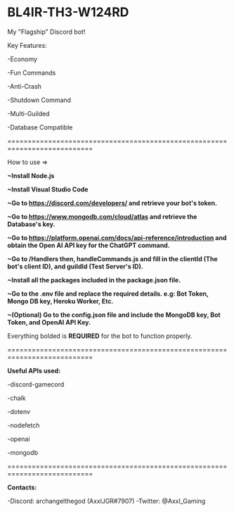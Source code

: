 # BL4IR-TH3-W124RD
My "Flagship" Discord bot!


Key Features:

-Economy

-Fun Commands

-Anti-Crash

-Shutdown Command

-Multi-Guilded

-Database Compatible

===========================================================================

How to use =>

**~Install Node.js**

**~Install Visual Studio Code**

**~Go to https://discord.com/developers/ and retrieve your bot's token.**

**~Go to https://www.mongodb.com/cloud/atlas and retrieve the Database's key.**

**~Go to https://platform.openai.com/docs/api-reference/introduction and obtain the Open AI API key for the ChatGPT command.**

**~Go to /Handlers then, handleCommands.js and fill in the clientId (The bot's client ID), and guildId (Test Server's ID).**

**~Install all the packages included in the package.json file.**

**~Go to the .env file and replace the required details. e.g: Bot Token, Mongo DB key, Heroku Worker, Etc.**

**~(Optional) Go to the config.json file and include the MongoDB key, Bot Token, and OpenAI API Key.**

Everything bolded is **REQUIRED** for the bot to function properly.


===========================================================================

**Useful APIs used:**

-discord-gamecord

-chalk

-dotenv

-nodefetch

-openai

-mongodb

===========================================================================

**Contacts:**

-Discord: archangelthegod (AxxlJGR#7907)
-Twitter: @Axxl_Gaming
